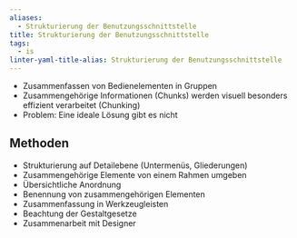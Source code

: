 ```yaml
---
aliases:
  - Strukturierung der Benutzungsschnittstelle
title: Strukturierung der Benutzungsschnittstelle
tags:
  - is
linter-yaml-title-alias: Strukturierung der Benutzungsschnittstelle
---
```


- Zusammenfassen von Bedienelementen in Gruppen
- Zusammengehörige Informationen (Chunks) werden visuell besonders effizient verarbeitet (Chunking)
- Problem: Eine ideale Lösung gibt es nicht
## Methoden
- Strukturierung auf Detailebene (Untermenüs, Gliederungen)
- Zusammengehörige Elemente von einem Rahmen umgeben
- Übersichtliche Anordnung
- Benennung von zusammengehörigen Elementen
- Zusammenfassung in Werkzeugleisten
- Beachtung der Gestaltgesetze
- Zusammenarbeit mit Designer

